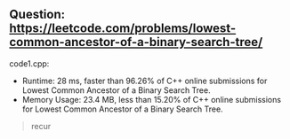## Question: https://leetcode.com/problems/lowest-common-ancestor-of-a-binary-search-tree/

code1.cpp:
* Runtime: 28 ms, faster than 96.26% of C++ online submissions for Lowest Common Ancestor of a Binary Search Tree.
* Memory Usage: 23.4 MB, less than 15.20% of C++ online submissions for Lowest Common Ancestor of a Binary Search Tree.
> recur